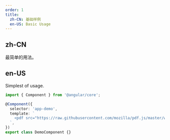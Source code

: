 ```yaml
---
order: 1
title:
  zh-CN: 基础样例
  en-US: Basic Usage
---
```


## zh-CN

最简单的用法。

## en-US

Simplest of usage.

```ts
import { Component } from '@angular/core';

@Component({
  selector: 'app-demo',
  template: `
    <pdf src="https://raw.githubusercontent.com/mozilla/pdf.js/master/web/compressed.tracemonkey-pldi-09.pdf" style="height: 300px"></pdf>
  `,
})
export class DemoComponent {}
```
